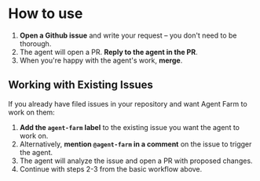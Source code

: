 # How to use  
  
1. **Open a Github issue** and write your request – you don't need to be thorough.  
2. The agent will open a PR. **Reply to the agent in the PR**.  
3. When you're happy with the agent's work, **merge**.

## Working with Existing Issues

If you already have filed issues in your repository and want Agent Farm to work on them:

1. **Add the `agent-farm` label** to the existing issue you want the agent to work on.
2. Alternatively, **mention `@agent-farm` in a comment** on the issue to trigger the agent.
3. The agent will analyze the issue and open a PR with proposed changes.
4. Continue with steps 2-3 from the basic workflow above.